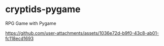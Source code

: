 # cryptids-pygame
RPG Game with Pygame


https://github.com/user-attachments/assets/1036e72d-b9f0-43c8-ab01-fc118ecd1693

